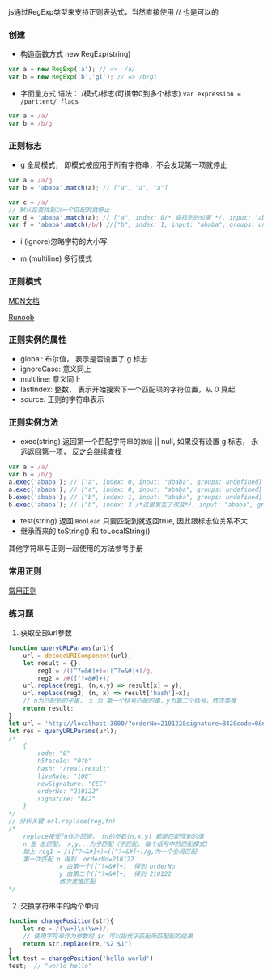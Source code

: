 js通过RegExp类型来支持正则表达式，当然直接使用 // 也是可以的
### 创建
+ 构造函数方式 new RegExp(string)
```javascript
var a = new RegExp('a'); // =>  /a/
var b = new RegExp('b','gi'); // => /b/gi
```
+ 字面量方式
语法： /模式/标志(可携带0到多个标志)
`var expression = /parttent/ flags`
```javascript
var a = /a/ 
var b = /b/g
```

### 正则标志

+ g  全局模式， 即模式被应用于所有字符串，不会发现第一项就停止
```javascript
var a = /a/g
var b = 'ababa'.match(a); // ["a", "a", "a"]

var c = /a/
// 默认在查找到以一个匹配的就停止
var d = 'ababa'.match(a); // ["a", index: 0/* 查找到的位置 */, input: "ababa", groups: undefined] 
var f = 'ababa'.match(/b/) //["b", index: 1, input: "ababa", groups: undefined]
```

+ i (ignore)忽略字符的大小写

+ m (multiline) 多行模式
### 正则模式
[MDN文档](https://developer.mozilla.org/zh-CN/docs/Web/JavaScript/Guide/Regular_Expressions)

[Runoob](https://www.runoob.com/jsref/jsref-obj-regexp.html)

### 正则实例的属性
+ global: 布尔值， 表示是否设置了 g 标志
+ ignoreCase: 意义同上
+ multiline: 意义同上
+ lastIndex: 整数， 表示开始搜索下一个匹配项的字符位置，从 0 算起
+ source: 正则的字符串表示

### 正则实例方法
+ exec(string)  返回第一个匹配字符串的`数组` || null, 如果没有设置 g 标志， 永远返回第一项， 反之会继续查找
```javascript
var a = /a/
var b = /b/g
a.exec('ababa'); // ["a", index: 0, input: "ababa", groups: undefined] 
a.exec('ababa'); // ["a", index: 0, input: "ababa", groups: undefined]
b.exec('ababa'); // ["b", index: 1, input: "ababa", groups: undefined]
b.exec('ababa'); // ["b", index: 3 /*这里发生了改变*/, input: "ababa", groups: undefined]
```

+ test(string) 返回 `Boolean`  只要匹配到就返回true, 因此跟标志位关系不大
+ 继承而来的 toString() 和 toLocalString()

其他字符串与正则一起使用的方法参考手册


### 常用正则
[常用正则](http://c.runoob.com/front-end/854)


### 练习题
1. 获取全部url参数
```javascript
function queryURLParams(url){
    url = decodeURIComponent(url);
    let result = {},
        reg1 = /([^?=&#]+)=([^?=&#]+)/g,
        reg2 = /#([^?=&#]+)/
    url.replace(reg1, (n,x,y) => result[x] = y);
    url.replace(reg2, (n, x) => result['hash']=x);
    // n为匹配到的子串， x 为 第一个括号匹配的串，y为第二个括号，依次类推
    return result;
}
let url = 'http://localhost:3000/?orderNo=210122&signature=B42&code=0&newSignature=CEC&h5faceId=0fb&liveRate=100#/real/result'
let res = queryURLParams(url);
/* 
    {
        code: "0"
        h5faceId: "0fb"
        hash: "/real/result"
        liveRate: "100"
        newSignature: "CEC"
        orderNo: "210122"
        signature: "B42"
    }
*/
// 分析关键 url.replace(reg,fn)
/* 
    replace接受fn作为回调， fn的参数(n,x,y) 都是匹配得到的值
    n 是 总匹配， x,y...为子匹配（子匹配: 每个括号中的匹配模式）
    如上 reg1 = /([^?=&#]+)=([^?=&#]+)/g,为一个全局匹配
    第一次匹配 n 得到  orderNo=210122
              x 由第一个([^?=&#]+)  得到 orderNo
              y 由第二个([^?=&#]+)  得到 210122
              依次类推匹配
*/

```

2. 交换字符串中的两个单词
```javascript
function changePosition(str){
    let re = /(\w+)\s(\w+)/;
    // 使用字符串作为参数时 $n 可以指代子匹配所匹配到的结果
    return str.replace(re,"$2 $1")
}
let test = changePosition('hello world')
test;  // "world hello"
```